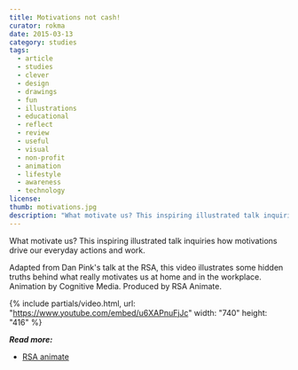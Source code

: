 ```yaml
---
title: Motivations not cash!
curator: rokma
date: 2015-03-13
category: studies
tags:
  - article
  - studies
  - clever
  - design
  - drawings
  - fun
  - illustrations
  - educational
  - reflect
  - review
  - useful
  - visual
  - non-profit
  - animation
  - lifestyle
  - awareness
  - technology
license:
thumb: motivations.jpg
description: "What motivate us? This inspiring illustrated talk inquiries how motivations drive our everyday actions and work. Adapted from Dan Pink's talk at the RSA, this video illustrates some hidden truths behind what really motivates us at home and in the workplace. Animation by Cognitive Media. Produced by RSA Animate."
---
```


What motivate us? This inspiring illustrated talk inquiries how motivations drive our everyday actions and work.

Adapted from Dan Pink's talk at the RSA, this video illustrates some hidden truths behind what really motivates us at home and in the workplace. Animation by Cognitive Media. Produced by RSA Animate.

{% include partials/video.html, url: "https://www.youtube.com/embed/u6XAPnuFjJc" width: "740" height: "416" %}

_**Read more:**_

- <a href="https://www.thersa.org/discover/videos/rsa-animate/">RSA animate</a>
